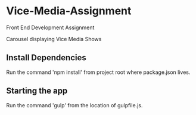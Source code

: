# Vice-Media-Assignment
Front End Development Assignment

Carousel displaying Vice Media Shows


## Install Dependencies
Run the command 'npm install' from project root where package.json lives.

## Starting the app
Run the command 'gulp' from the location of gulpfile.js.
